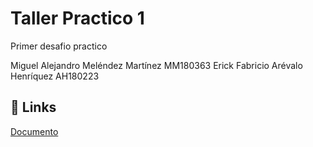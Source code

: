 # Taller Practico 1

Primer desafio practico 

Miguel Alejandro Meléndez Martínez MM180363
Erick Fabricio Arévalo Henríquez AH180223


## 🔗 Links
[Documento](https://udbedu-my.sharepoint.com/:b:/g/personal/mm180363_alumno_udb_edu_sv/Ee1EW6xt1hpOm6CgWz8GXBMBuIMmjXEiAgtKWlidFPCXTw?e=BdyPSu)
